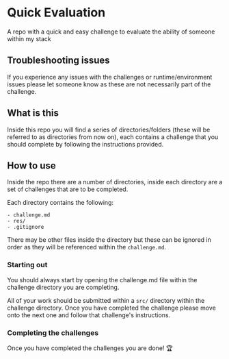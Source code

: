 # Quick Evaluation  
A repo with a quick and easy challenge to evaluate the ability of someone within my stack

## Troubleshooting issues
If you experience any issues with the challenges or runtime/environment issues please let someone know as these are not necessarily part of the challenge.

## What is this
Inside this repo you will find a series of directories/folders (these will be referred to as directories from now on), each contains a challenge that you should complete by following the instructions provided.

## How to use 

Inside the repo there are a number of directories, inside each directory are a set of challenges that are to be completed.

Each directory contains the following: 
```
- challenge.md
- res/
- .gitignore
```

There may be other files inside the directory but these can be ignored in order as they will be referenced within the `challenge.md`.

### Starting out
You should always start by opening the challenge.md file within the challenge directory you are completing.

All of your work should be submitted within a `src/` directory within the challenge directory. Once you have completed the challenge please move onto the next one and follow that challenge's instructions.

### Completing the challenges

Once you have completed the challenges you are done! 🏆